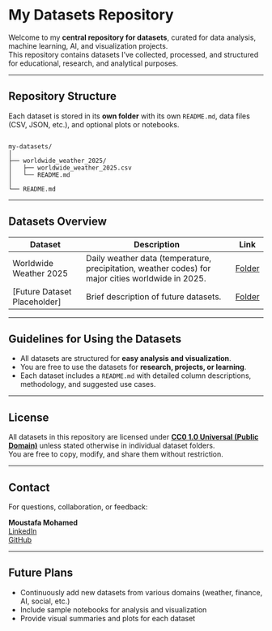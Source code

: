 # My Datasets Repository

Welcome to my **central repository for datasets**, curated for data analysis, machine learning, AI, and visualization projects.  
This repository contains datasets I’ve collected, processed, and structured for educational, research, and analytical purposes.

---

## Repository Structure

Each dataset is stored in its **own folder** with its own `README.md`, data files (CSV, JSON, etc.), and optional plots or notebooks.

```

my-datasets/
│
├── worldwide_weather_2025/
│   ├── worldwide_weather_2025.csv
│   └── README.md
│
└── README.md

```

---

## Datasets Overview

| Dataset | Description | Link |
|---------|-------------|------|
| Worldwide Weather 2025 | Daily weather data (temperature, precipitation, weather codes) for major cities worldwide in 2025. | [Folder](./worldwide_weather_2025) |
| [Future Dataset Placeholder] | Brief description of future datasets. | [Folder](./future_dataset) |

---

## Guidelines for Using the Datasets

- All datasets are structured for **easy analysis and visualization**.  
- You are free to use the datasets for **research, projects, or learning**.  
- Each dataset includes a `README.md` with detailed column descriptions, methodology, and suggested use cases.  

---

## License

All datasets in this repository are licensed under **[CC0 1.0 Universal (Public Domain)](https://creativecommons.org/publicdomain/zero/1.0/)** unless stated otherwise in individual dataset folders.  
You are free to copy, modify, and share them without restriction.

---

## Contact

For questions, collaboration, or feedback:  

**Moustafa Mohamed**  
[LinkedIn](https://www.linkedin.com/in/moustafamohamed01/)  
[GitHub](https://github.com/MoustafaMohamed01)

---

## Future Plans

- Continuously add new datasets from various domains (weather, finance, AI, social, etc.)  
- Include sample notebooks for analysis and visualization  
- Provide visual summaries and plots for each dataset
